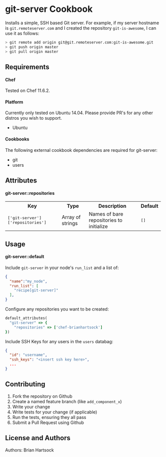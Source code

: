 git-server Cookbook
========================
Installs a simple, SSH based Git server.  For example, if my server hostname is `git.remoteserver.com` and I created the repository `git-is-awesome`, I can use it as follows:

```bash
> git remote add origin git@git.remoteserver.com:git-is-awesome.git
> git push origin master
> git pull origin master
```

Requirements
------------

#### Chef

Tested on Chef 11.6.2.

#### Platform

Currently only tested on Ubuntu 14.04.  Please provide PR's for any other distros you wish to support.

* Ubuntu

#### Cookbooks
The following external cookbook dependencies are required for git-server:

* git
* users


Attributes
----------

#### git-server::repositories
<table>
  <tr>
    <th>Key</th>
    <th>Type</th>
    <th>Description</th>
    <th>Default</th>
  </tr>
  <tr>
    <td><tt>['git-server']['repositories']</tt></td>
    <td>Array of strings</td>
    <td>Names of bare repositories to initialize</td>
    <td><tt>[]</tt></td>
  </tr>
</table>

Usage
-----

####  git-server::default

Include `git-server` in your node's `run_list` and a list of:

```json
{
  "name":"my_node",
  "run_list": [
    "recipe[git-server]"
  ],
}
```
Configure any repositories you want to be created:

```ruby
default_attributes(
  "git-server" => {
    "repositories" => ['chef-brianhartsock']
})
```

Include SSH Keys for any users in the `users` databag:

```json
{
  "id": "username",
  "ssh_keys": "<insert ssh key here>",
  ...
}
```

Contributing
------------
1. Fork the repository on Github
2. Create a named feature branch (like `add_component_x`)
3. Write your change
4. Write tests for your change (if applicable)
5. Run the tests, ensuring they all pass
6. Submit a Pull Request using Github

License and Authors
-------------------
Authors: Brian Hartsock
